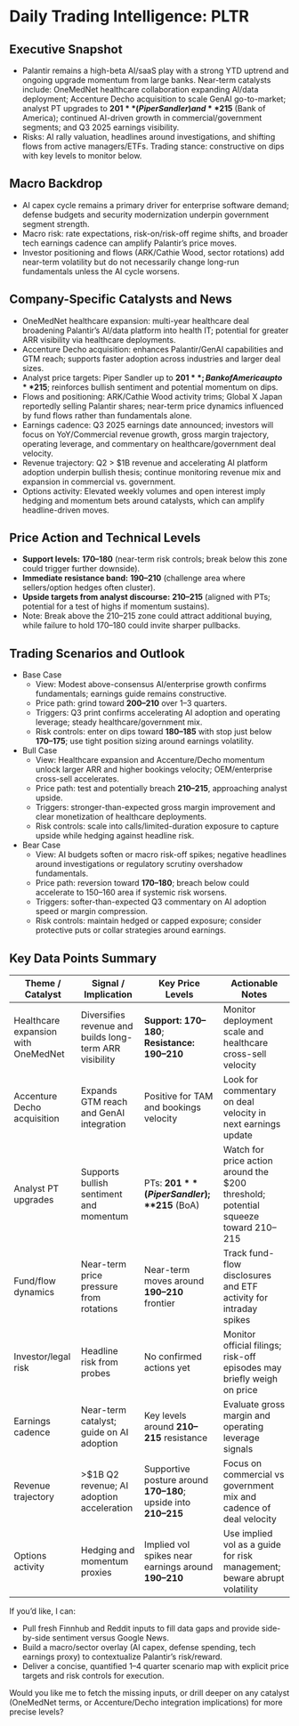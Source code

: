 # Daily Trading Intelligence: PLTR

## Executive Snapshot
- Palantir remains a high-beta AI/saaS play with a strong YTD uptrend and ongoing upgrade momentum from large banks. Near-term catalysts include: OneMedNet healthcare collaboration expanding AI/data deployment; Accenture Decho acquisition to scale GenAI go-to-market; analyst PT upgrades to **$201** (Piper Sandler) and **$215** (Bank of America); continued AI-driven growth in commercial/government segments; and Q3 2025 earnings visibility.
- Risks: AI rally valuation, headlines around investigations, and shifting flows from active managers/ETFs. Trading stance: constructive on dips with key levels to monitor below.

## Macro Backdrop
- AI capex cycle remains a primary driver for enterprise software demand; defense budgets and security modernization underpin government segment strength.
- Macro risk: rate expectations, risk-on/risk-off regime shifts, and broader tech earnings cadence can amplify Palantir’s price moves.
- Investor positioning and flows (ARK/Cathie Wood, sector rotations) add near-term volatility but do not necessarily change long-run fundamentals unless the AI cycle worsens.

## Company-Specific Catalysts and News
- OneMedNet healthcare expansion: multi-year healthcare deal broadening Palantir’s AI/data platform into health IT; potential for greater ARR visibility via healthcare deployments.
- Accenture Decho acquisition: enhances Palantir/GenAI capabilities and GTM reach; supports faster adoption across industries and larger deal sizes.
- Analyst price targets: Piper Sandler up to **$201**; Bank of America up to **$215**; reinforces bullish sentiment and potential momentum on dips.
- Flows and positioning: ARK/Cathie Wood activity trims; Global X Japan reportedly selling Palantir shares; near-term price dynamics influenced by fund flows rather than fundamentals alone.
- Earnings cadence: Q3 2025 earnings date announced; investors will focus on YoY/Commercial revenue growth, gross margin trajectory, operating leverage, and commentary on healthcare/government deal velocity.
- Revenue trajectory: Q2 > $1B revenue and accelerating AI platform adoption underpin bullish thesis; continue monitoring revenue mix and expansion in commercial vs. government.
- Options activity: Elevated weekly volumes and open interest imply hedging and momentum bets around catalysts, which can amplify headline-driven moves.

## Price Action and Technical Levels
- **Support levels:** **$170–$180** (near-term risk controls; break below this zone could trigger further downside).
- **Immediate resistance band:** **$190–$210** (challenge area where sellers/option hedges often cluster).
- **Upside targets from analyst discourse:** **$210–$215** (aligned with PTs; potential for a test of highs if momentum sustains).
- Note: Break above the 210–215 zone could attract additional buying, while failure to hold 170–180 could invite sharper pullbacks.

## Trading Scenarios and Outlook
- Base Case
  - View: Modest above-consensus AI/enterprise growth confirms fundamentals; earnings guide remains constructive.
  - Price path: grind toward **$200–$210** over 1–3 quarters.
  - Triggers: Q3 print confirms accelerating AI adoption and operating leverage; steady healthcare/government mix.
  - Risk controls: enter on dips toward **$180–$185** with stop just below **$170–$175**; use tight position sizing around earnings volatility.
- Bull Case
  - View: Healthcare expansion and Accenture/Decho momentum unlock larger ARR and higher bookings velocity; OEM/enterprise cross-sell accelerates.
  - Price path: test and potentially breach **$210–$215**, approaching analyst upside.
  - Triggers: stronger-than-expected gross margin improvement and clear monetization of healthcare deployments.
  - Risk controls: scale into calls/limited-duration exposure to capture upside while hedging against headline risk.
- Bear Case
  - View: AI budgets soften or macro risk-off spikes; negative headlines around investigations or regulatory scrutiny overshadow fundamentals.
  - Price path: reversion toward **$170–$180**; breach below could accelerate to 150–160 area if systemic risk worsens.
  - Triggers: softer-than-expected Q3 commentary on AI adoption speed or margin compression.
  - Risk controls: maintain hedged or capped exposure; consider protective puts or collar strategies around earnings.

## Key Data Points Summary
| Theme / Catalyst | Signal / Implication | Key Price Levels | Actionable Notes |
|-|-|-|-|
| Healthcare expansion with OneMedNet | Diversifies revenue and builds long-term ARR visibility | **Support: $170–$180**; **Resistance: $190–$210** | Monitor deployment scale and healthcare cross-sell velocity |
| Accenture Decho acquisition | Expands GTM reach and GenAI integration | Positive for TAM and bookings velocity | Look for commentary on deal velocity in next earnings update |
| Analyst PT upgrades | Supports bullish sentiment and momentum | PTs: **$201** (Piper Sandler); **$215** (BoA) | Watch for price action around the $200 threshold; potential squeeze toward 210–215 |
| Fund/flow dynamics | Near-term price pressure from rotations | Near-term moves around **$190–$210** frontier | Track fund-flow disclosures and ETF activity for intraday spikes |
| Investor/legal risk | Headline risk from probes | No confirmed actions yet | Monitor official filings; risk-off episodes may briefly weigh on price |
| Earnings cadence | Near-term catalyst; guide on AI adoption | Key levels around **$210–$215** resistance | Evaluate gross margin and operating leverage signals |
| Revenue trajectory | >$1B Q2 revenue; AI adoption acceleration | Supportive posture around **$170–$180**; upside into **$210–$215** | Focus on commercial vs government mix and cadence of deal velocity |
| Options activity | Hedging and momentum proxies | Implied vol spikes near earnings around **$190–$210** | Use implied vol as a guide for risk management; beware abrupt volatility |

If you’d like, I can:
- Pull fresh Finnhub and Reddit inputs to fill data gaps and provide side-by-side sentiment versus Google News.
- Build a macro/sector overlay (AI capex, defense spending, tech earnings proxy) to contextualize Palantir’s risk/reward.
- Deliver a concise, quantified 1–4 quarter scenario map with explicit price targets and risk controls for execution.

Would you like me to fetch the missing inputs, or drill deeper on any catalyst (OneMedNet terms, or Accenture/Decho integration implications) for more precise levels?